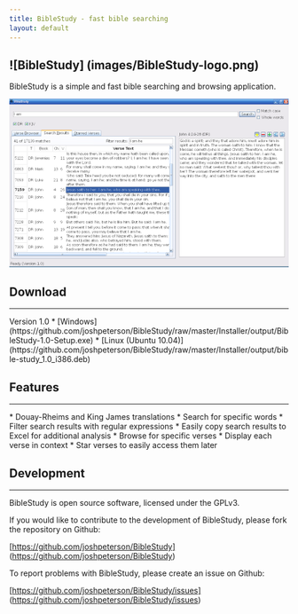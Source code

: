 ```yaml
---
title: BibleStudy - fast bible searching
layout: default
---
```

![BibleStudy] (images/BibleStudy-logo.png)
--------
BibleStudy is a simple and fast bible searching and browsing application.

<a href="images/BibleStudy.png"><img src="images/BibleStudy-small.png" alt="BibleStudy screen shot  (click to view a larger image)"></a>

Download
--------
<hr/>
Version 1.0
* [Windows] (https://github.com/joshpeterson/BibleStudy/raw/master/Installer/output/BibleStudy-1.0-Setup.exe)
* [Linux (Ubuntu 10.04)] (https://github.com/joshpeterson/BibleStudy/raw/master/Installer/output/bible-study_1.0_i386.deb)

Features
--------
<hr/>
* Douay-Rheims and King James translations
* Search for specific words
* Filter search results with regular expressions
* Easily copy search results to Excel for additional analysis
* Browse for specific verses
* Display each verse in context
* Star verses to easily access them later

Development
--------
<hr/>
BibleStudy is open source software, licensed under the GPLv3.

If you would like to contribute to the development of BibleStudy, please fork the repository on Github:

[https://github.com/joshpeterson/BibleStudy] (https://github.com/joshpeterson/BibleStudy)

To report problems with BibleStudy, please create an issue on Github:

[https://github.com/joshpeterson/BibleStudy/issues] (https://github.com/joshpeterson/BibleStudy/issues)
